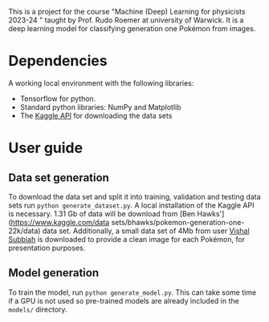 This is a project for the course "Machine (Deep) Learning for physicists 2023-24 " taught by Prof. Rudo Roemer at university of Warwick.
It is a deep learning model for classifying generation one Pokémon from images.

# Dependencies

A working local environment with the following libraries:
* Tensorflow for python.
* Standard python libraries: NumPy and Matplotlib
* The [Kaggle API](https://www.kaggle.com/docs/api) for downloading the data sets

# User guide

## Data set generation

To download the data set and split it into training, validation and testing data sets run `python generate_dataset.py`. 
A local installation of the Kaggle API is necessary.
1.31 Gb of data will be download from [Ben Hawks'](https://www.kaggle.com/data sets/bhawks/pokemon-generation-one-22k/data) data set.
Additionally, a small data set of 4Mb from user [Vishal Subbiah](vishalsubbiah/pokemon-images-and-types) is downloaded to provide a clean image for each Pokémon, for presentation purposes.

## Model generation

To train the model, run `python generate_model.py`.
This can take some time if a GPU is not used so pre-trained models are already included in the `models/` directory.
